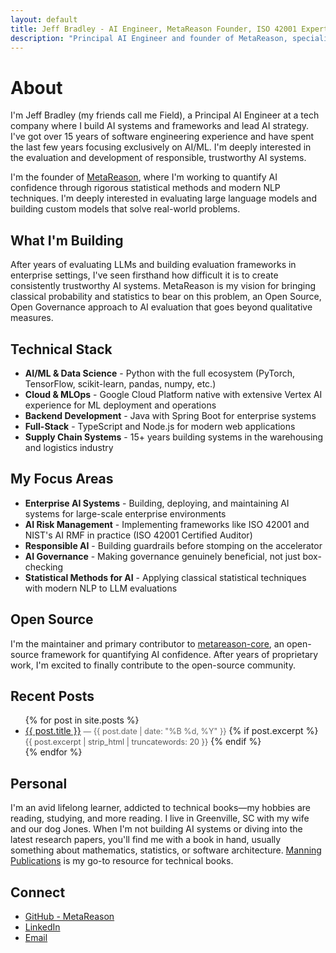 ```yaml
---
layout: default
title: Jeff Bradley - AI Engineer, MetaReason Founder, ISO 42001 Expert
description: "Principal AI Engineer and founder of MetaReason, specializing in AI governance, statistical methods for LLM evaluation, and responsible AI development. ISO 42001 certified with 15+ years experience building enterprise AI systems."
---
```


# About

I'm Jeff Bradley (my friends call me Field), a Principal AI Engineer at a tech company where I build AI systems and frameworks and lead AI strategy. I've got over 15 years of software engineering experience and have spent the last few years focusing exclusively on AI/ML. I'm deeply interested in the evaluation and development of responsible, trustworthy AI systems. 

I'm the founder of [MetaReason](https://github.com/metareason-ai), where I'm working to quantify AI confidence through rigorous statistical methods and modern NLP techniques. I'm deeply interested in evaluating large language models and building custom models that solve real-world problems. 

## What I'm Building

After years of evaluating LLMs and building evaluation frameworks in enterprise settings, I've seen firsthand how difficult it is to create consistently trustworthy AI systems. MetaReason is my vision for bringing classical probability and statistics to bear on this problem, an Open Source, Open Governance approach to AI evaluation that goes beyond qualitative measures.

## Technical Stack

- **AI/ML & Data Science** - Python with the full ecosystem (PyTorch, TensorFlow, scikit-learn, pandas, numpy, etc.)
- **Cloud & MLOps** - Google Cloud Platform native with extensive Vertex AI experience for ML deployment and operations
- **Backend Development** - Java with Spring Boot for enterprise systems
- **Full-Stack** - TypeScript and Node.js for modern web applications
- **Supply Chain Systems** - 15+ years building systems in the warehousing and logistics industry

## My Focus Areas

- **Enterprise AI Systems** - Building, deploying, and maintaining AI systems for large-scale enterprise environments
- **AI Risk Management** - Implementing frameworks like ISO 42001 and NIST's AI RMF in practice (ISO 42001 Certified Auditor)
- **Responsible AI** - Building guardrails before stomping on the accelerator
- **AI Governance** - Making governance genuinely beneficial, not just box-checking
- **Statistical Methods for AI** - Applying classical statistical techniques with modern NLP to LLM evaluations

## Open Source

I'm the maintainer and primary contributor to [metareason-core](https://github.com/metareason-ai/metareason-core), an open-source framework for quantifying AI confidence. After years of proprietary work, I'm excited to finally contribute to the open-source community.

## Recent Posts

<ul>
  {% for post in site.posts %}
    <li>
      <a href="{{ post.url }}">{{ post.title }}</a>
      <span style="color: #666; font-size: 0.9em;">— {{ post.date | date: "%B %d, %Y" }}</span>
      {% if post.excerpt %}
        <br><span style="color: #555; font-size: 0.9em;">{{ post.excerpt | strip_html | truncatewords: 20 }}</span>
      {% endif %}
    </li>
  {% endfor %}
</ul>

## Personal

I'm an avid lifelong learner, addicted to technical books—my hobbies are reading, studying, and more reading. I live in Greenville, SC with my wife and our dog Jones. When I'm not building AI systems or diving into the latest research papers, you'll find me with a book in hand, usually something about mathematics, statistics, or software architecture. [Manning Publications](https://manning.com) is my go-to resource for technical books.

## Connect

- [GitHub - MetaReason](https://github.com/metareason-ai)
- [LinkedIn](https://linkedin.com/in/jeffgbradley)
- [Email](mailto:jeff@metareason.ai)